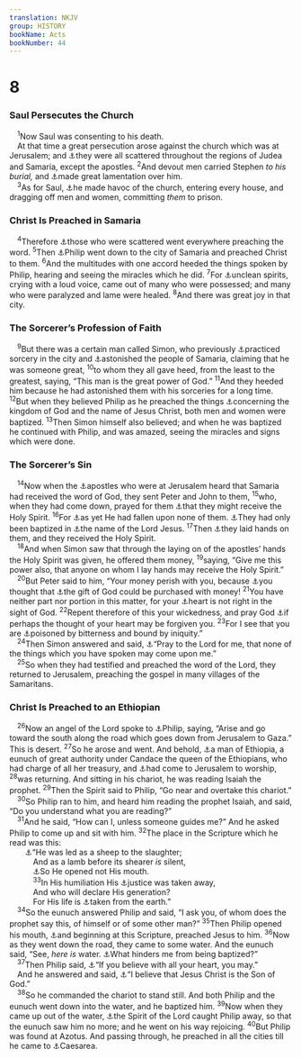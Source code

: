 ```yaml
---
translation: NKJV
group: HISTORY
bookName: Acts 
bookNumber: 44
---
```


<div class="title"><h1>8</h1><h3>Saul Persecutes the Church</h3></div>
<span class="verse cong_8_1"> <sup>1</sup>Now Saul was consenting to his death.<br/> At that time a great persecution arose against the church which was at Jerusalem; and <a data-toggle="tooltip" data-placement="bottom" title="John 16:2; Acts 8:4; 11:19">⚓</a>they were all scattered throughout the regions of Judea and Samaria, except the apostles. </span>
<span class="verse cong_8_2"><sup>2</sup>And devout men carried Stephen <i>to</i> <i>his</i> <i>burial,</i> and <a data-toggle="tooltip" data-placement="bottom" title="Gen. 23:2">⚓</a>made great lamentation over him.<br/></span>
<span class="verse cong_8_3"> <sup>3</sup>As for Saul, <a data-toggle="tooltip" data-placement="bottom" title="Acts 7:58; 1 Cor. 15:9; Gal. 1:13; Phil. 3:6; 1 Tim. 1:13">⚓</a>he made havoc of the church, entering every house, and dragging off men and women, committing <i>them</i> to prison.<br/></span>
<div class="title"><h3>Christ Is Preached in Samaria</h3></div>
<span class="verse cong_8_4"> <sup>4</sup>Therefore <a data-toggle="tooltip" data-placement="bottom" title="Matt. 10:23">⚓</a>those who were scattered went everywhere preaching the word. </span>
<span class="verse cong_8_5"><sup>5</sup>Then <a data-toggle="tooltip" data-placement="bottom" title="Acts 6:5; 8:26, 30">⚓</a>Philip went down to the city of Samaria and preached Christ to them. </span>
<span class="verse cong_8_6"><sup>6</sup>And the multitudes with one accord heeded the things spoken by Philip, hearing and seeing the miracles which he did. </span>
<span class="verse cong_8_7"><sup>7</sup>For <a data-toggle="tooltip" data-placement="bottom" title="Mark 16:17">⚓</a>unclean spirits, crying with a loud voice, came out of many who were possessed; and many who were paralyzed and lame were healed. </span>
<span class="verse cong_8_8"><sup>8</sup>And there was great joy in that city.<br/></span>
<div class="title"><h3>The Sorcerer’s Profession of Faith</h3></div>
<span class="verse cong_8_9"> <sup>9</sup>But there was a certain man called Simon, who previously <a data-toggle="tooltip" data-placement="bottom" title="Acts 8:11; 13:6">⚓</a>practiced sorcery in the city and <a data-toggle="tooltip" data-placement="bottom" title="Acts 5:36">⚓</a>astonished the people of Samaria, claiming that he was someone great, </span>
<span class="verse cong_8_10"><sup>10</sup>to whom they all gave heed, from the least to the greatest, saying, “This man is the great power of God.” </span>
<span class="verse cong_8_11"><sup>11</sup>And they heeded him because he had astonished them with his sorceries for a long time. </span>
<span class="verse cong_8_12"><sup>12</sup>But when they believed Philip as he preached the things <a data-toggle="tooltip" data-placement="bottom" title="Acts 1:3; 8:4">⚓</a>concerning the kingdom of God and the name of Jesus Christ, both men and women were baptized. </span>
<span class="verse cong_8_13"><sup>13</sup>Then Simon himself also believed; and when he was baptized he continued with Philip, and was amazed, seeing the miracles and signs which were done.<br/></span>
<div class="title"><h3>The Sorcerer’s Sin</h3></div>
<span class="verse cong_8_14"> <sup>14</sup>Now when the <a data-toggle="tooltip" data-placement="bottom" title="Acts 5:12, 29, 40">⚓</a>apostles who were at Jerusalem heard that Samaria had received the word of God, they sent Peter and John to them, </span>
<span class="verse cong_8_15"><sup>15</sup>who, when they had come down, prayed for them <a data-toggle="tooltip" data-placement="bottom" title="Acts 2:38; 19:2">⚓</a>that they might receive the Holy Spirit. </span>
<span class="verse cong_8_16"><sup>16</sup>For <a data-toggle="tooltip" data-placement="bottom" title="Acts 19:2">⚓</a>as yet He had fallen upon none of them. <a data-toggle="tooltip" data-placement="bottom" title="Matt. 28:19; Acts 2:38">⚓</a>They had only been baptized in <a data-toggle="tooltip" data-placement="bottom" title="Acts 10:48; 19:5">⚓</a>the name of the Lord Jesus. </span>
<span class="verse cong_8_17"><sup>17</sup>Then <a data-toggle="tooltip" data-placement="bottom" title="Acts 6:6; 19:6; Heb. 6:2">⚓</a>they laid hands on them, and they received the Holy Spirit.<br/></span>
<span class="verse cong_8_18"> <sup>18</sup>And when Simon saw that through the laying on of the apostles’ hands the Holy Spirit was given, he offered them money, </span>
<span class="verse cong_8_19"><sup>19</sup>saying, “Give me this power also, that anyone on whom I lay hands may receive the Holy Spirit.”<br/></span>
<span class="verse cong_8_20"> <sup>20</sup>But Peter said to him, “Your money perish with you, because <a data-toggle="tooltip" data-placement="bottom" title="2 Kin. 5:16; Is. 55:1; Dan. 5:17; (Matt. 10:8)">⚓</a>you thought that <a data-toggle="tooltip" data-placement="bottom" title="(Acts 2:38; 10:45; 11:17)">⚓</a>the gift of God could be purchased with money! </span>
<span class="verse cong_8_21"><sup>21</sup>You have neither part nor portion in this matter, for your <a data-toggle="tooltip" data-placement="bottom" title="Jer. 17:9">⚓</a>heart is not right in the sight of God. </span>
<span class="verse cong_8_22"><sup>22</sup>Repent therefore of this your wickedness, and pray God <a data-toggle="tooltip" data-placement="bottom" title="Dan. 4:27; 2 Tim. 2:25">⚓</a>if perhaps the thought of your heart may be forgiven you. </span>
<span class="verse cong_8_23"><sup>23</sup>For I see that you are <a data-toggle="tooltip" data-placement="bottom" title="Heb. 12:15">⚓</a>poisoned by bitterness and bound by iniquity.”<br/></span>
<span class="verse cong_8_24"> <sup>24</sup>Then Simon answered and said, <a data-toggle="tooltip" data-placement="bottom" title="Gen. 20:7, 17; Ex. 8:8; Num. 21:7; 1 Kin. 13:6; Job 42:8; James 5:16">⚓</a>“Pray to the Lord for me, that none of the things which you have spoken may come upon me.”<br/></span>
<span class="verse cong_8_25"> <sup>25</sup>So when they had testified and preached the word of the Lord, they returned to Jerusalem, preaching the gospel in many villages of the Samaritans.<br/></span>
<div class="title"><h3>Christ Is Preached to an Ethiopian</h3></div>
<span class="verse cong_8_26"> <sup>26</sup>Now an angel of the Lord spoke to <a data-toggle="tooltip" data-placement="bottom" title="Acts 6:5">⚓</a>Philip, saying, “Arise and go toward the south along the road which goes down from Jerusalem to Gaza.” This is desert. </span>
<span class="verse cong_8_27"><sup>27</sup>So he arose and went. And behold, <a data-toggle="tooltip" data-placement="bottom" title="Ps. 68:31; 87:4; Is. 56:3; Zeph. 3:10">⚓</a>a man of Ethiopia, a eunuch of great authority under Candace the queen of the Ethiopians, who had charge of all her treasury, and <a data-toggle="tooltip" data-placement="bottom" title="1 Kin. 8:41, 42; John 12:20">⚓</a>had come to Jerusalem to worship, </span>
<span class="verse cong_8_28"><sup>28</sup>was returning. And sitting in his chariot, he was reading Isaiah the prophet. </span>
<span class="verse cong_8_29"><sup>29</sup>Then the Spirit said to Philip, “Go near and overtake this chariot.”<br/></span>
<span class="verse cong_8_30"> <sup>30</sup>So Philip ran to him, and heard him reading the prophet Isaiah, and said, “Do you understand what you are reading?”<br/></span>
<span class="verse cong_8_31"> <sup>31</sup>And he said, “How can I, unless someone guides me?” And he asked Philip to come up and sit with him. </span>
<span class="verse cong_8_32"><sup>32</sup>The place in the Scripture which he read was this:<br/>  <a data-toggle="tooltip" data-placement="bottom" title="Is. 53:7, 8">⚓</a>“He was led as a sheep to the slaughter;<br/>   And as a lamb before its shearer <i>is</i> silent,<br/>   <a data-toggle="tooltip" data-placement="bottom" title="Matt. 26:62, 63; 27:12, 14; John 19:9">⚓</a>So He opened not His mouth.<br/></span>
<span class="verse cong_8_33">   <sup>33</sup>In His humiliation His <a data-toggle="tooltip" data-placement="bottom" title="Luke 23:1–25">⚓</a>justice was taken away,<br/>   And who will declare His generation?<br/>   For His life is <a data-toggle="tooltip" data-placement="bottom" title="Luke 23:33–46">⚓</a>taken from the earth.”<br/></span>
<span class="verse cong_8_34"> <sup>34</sup>So the eunuch answered Philip and said, “I ask you, of whom does the prophet say this, of himself or of some other man?” </span>
<span class="verse cong_8_35"><sup>35</sup>Then Philip opened his mouth, <a data-toggle="tooltip" data-placement="bottom" title="Luke 24:27; Acts 17:2; 18:28; 28:23">⚓</a>and beginning at this Scripture, preached Jesus to him. </span>
<span class="verse cong_8_36"><sup>36</sup>Now as they went down the road, they came to some water. And the eunuch said, “See, <i>here</i> <i>is</i> water. <a data-toggle="tooltip" data-placement="bottom" title="Acts 10:47; 16:33">⚓</a>What hinders me from being baptized?”<br/></span>
<span class="verse cong_8_37"> <sup>37</sup>Then Philip said, <a data-toggle="tooltip" data-placement="bottom" title="Matt. 28:19; (Mark 16:16; Rom. 10:9, 10)">⚓</a>“If you believe with all your heart, you may.”<br/> And he answered and said, <a data-toggle="tooltip" data-placement="bottom" title="Matt. 16:16; John 6:69; 9:35, 38; 11:27">⚓</a>“I believe that Jesus Christ is the Son of God.”<br/></span>
<span class="verse cong_8_38"> <sup>38</sup>So he commanded the chariot to stand still. And both Philip and the eunuch went down into the water, and he baptized him. </span>
<span class="verse cong_8_39"><sup>39</sup>Now when they came up out of the water, <a data-toggle="tooltip" data-placement="bottom" title="1 Kin. 18:12; 2 Kin. 2:16; Ezek. 3:12, 14; 2 Cor. 12:2">⚓</a>the Spirit of the Lord caught Philip away, so that the eunuch saw him no more; and he went on his way rejoicing. </span>
<span class="verse cong_8_40"><sup>40</sup>But Philip was found at Azotus. And passing through, he preached in all the cities till he came to <a data-toggle="tooltip" data-placement="bottom" title="Acts 21:8">⚓</a>Caesarea.<br/></span>
